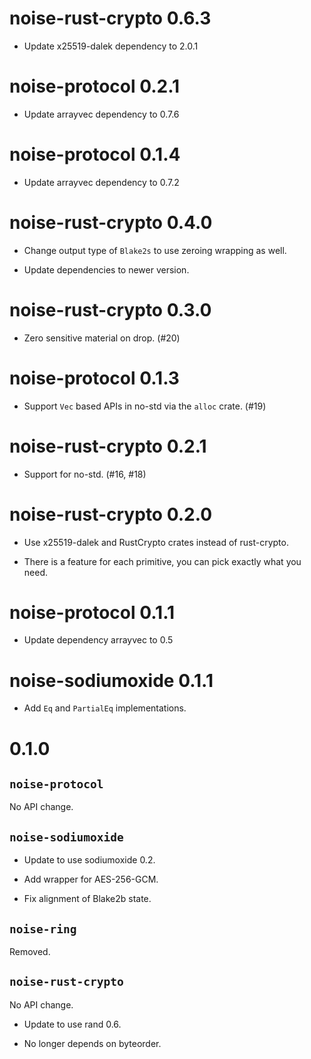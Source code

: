 # noise-rust-crypto 0.6.3

* Update x25519-dalek dependency to 2.0.1

# noise-protocol 0.2.1

* Update arrayvec dependency to 0.7.6

# noise-protocol 0.1.4

* Update arrayvec dependency to 0.7.2

# noise-rust-crypto 0.4.0

* Change output type of `Blake2s` to use zeroing wrapping as well.

* Update dependencies to newer version.

# noise-rust-crypto 0.3.0

* Zero sensitive material on drop. (#20)

# noise-protocol 0.1.3

* Support `Vec` based APIs in no-std via the `alloc` crate. (#19)

# noise-rust-crypto 0.2.1

* Support for no-std. (#16, #18)

# noise-rust-crypto 0.2.0

* Use x25519-dalek and RustCrypto crates instead of rust-crypto.

* There is a feature for each primitive, you can pick exactly what you need.

# noise-protocol 0.1.1

* Update dependency arrayvec to 0.5

# noise-sodiumoxide 0.1.1

* Add `Eq` and `PartialEq` implementations.

# 0.1.0

## `noise-protocol`

No API change.

## `noise-sodiumoxide`

* Update to use sodiumoxide 0.2.

* Add wrapper for AES-256-GCM.

* Fix alignment of Blake2b state.

## `noise-ring`

Removed.

## `noise-rust-crypto`

No API change.

* Update to use rand 0.6.

* No longer depends on byteorder.
